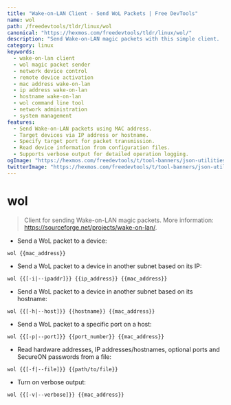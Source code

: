 ```yaml
---
title: "Wake-on-LAN Client - Send WoL Packets | Free DevTools"
name: wol
path: /freedevtools/tldr/linux/wol
canonical: "https://hexmos.com/freedevtools/tldr/linux/wol/"
description: "Send Wake-on-LAN magic packets with this simple client.  Manage network devices remotely using MAC address, IP, hostname or file input. Free online tool, no registration required."
category: linux
keywords:
  - wake-on-lan client
  - wol magic packet sender
  - network device control
  - remote device activation
  - mac address wake-on-lan
  - ip address wake-on-lan
  - hostname wake-on-lan
  - wol command line tool
  - network administration
  - system management
features:
  - Send Wake-on-LAN packets using MAC address.
  - Target devices via IP address or hostname.
  - Specify target port for packet transmission.
  - Read device information from configuration files.
  - Supports verbose output for detailed operation logging.
ogImage: "https://hexmos.com/freedevtools/t/tool-banners/json-utilities-banner.png"
twitterImage: "https://hexmos.com/freedevtools/t/tool-banners/json-utilities-banner.png"
---
```


# wol

> Client for sending Wake-on-LAN magic packets.
> More information: <https://sourceforge.net/projects/wake-on-lan/>.

- Send a WoL packet to a device:

`wol {{mac_address}}`

- Send a WoL packet to a device in another subnet based on its IP:

`wol {{[-i|--ipaddr]}} {{ip_address}} {{mac_address}}`

- Send a WoL packet to a device in another subnet based on its hostname:

`wol {{[-h|--host]}} {{hostname}} {{mac_address}}`

- Send a WoL packet to a specific port on a host:

`wol {{[-p|--port]}} {{port_number}} {{mac_address}}`

- Read hardware addresses, IP addresses/hostnames, optional ports and SecureON passwords from a file:

`wol {{[-f|--file]}} {{path/to/file}}`

- Turn on verbose output:

`wol {{[-v|--verbose]}} {{mac_address}}`

